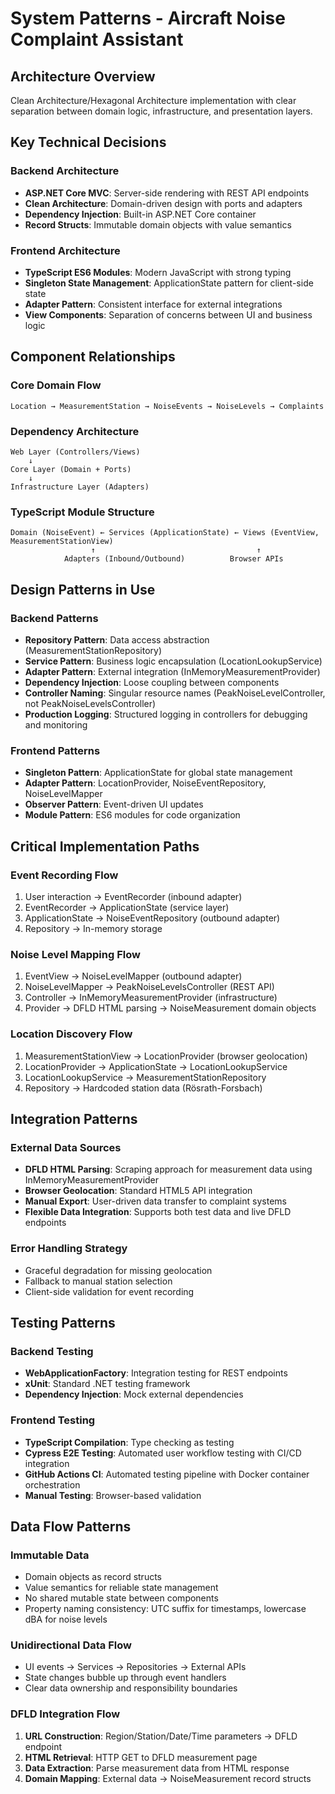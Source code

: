 # System Patterns - Aircraft Noise Complaint Assistant

## Architecture Overview

Clean Architecture/Hexagonal Architecture implementation with clear separation between domain logic, infrastructure, and presentation layers.

## Key Technical Decisions

### Backend Architecture
- **ASP.NET Core MVC**: Server-side rendering with REST API endpoints
- **Clean Architecture**: Domain-driven design with ports and adapters
- **Dependency Injection**: Built-in ASP.NET Core container
- **Record Structs**: Immutable domain objects with value semantics

### Frontend Architecture
- **TypeScript ES6 Modules**: Modern JavaScript with strong typing
- **Singleton State Management**: ApplicationState pattern for client-side state
- **Adapter Pattern**: Consistent interface for external integrations
- **View Components**: Separation of concerns between UI and business logic

## Component Relationships

### Core Domain Flow
```
Location → MeasurementStation → NoiseEvents → NoiseLevels → Complaints
```

### Dependency Architecture
```
Web Layer (Controllers/Views)
    ↓
Core Layer (Domain + Ports)
    ↓
Infrastructure Layer (Adapters)
```

### TypeScript Module Structure
```
Domain (NoiseEvent) ← Services (ApplicationState) ← Views (EventView, MeasurementStationView)
                  ↑                                    ↑
            Adapters (Inbound/Outbound)          Browser APIs
```

## Design Patterns in Use

### Backend Patterns
- **Repository Pattern**: Data access abstraction (MeasurementStationRepository)
- **Service Pattern**: Business logic encapsulation (LocationLookupService)
- **Adapter Pattern**: External integration (InMemoryMeasurementProvider)
- **Dependency Injection**: Loose coupling between components
- **Controller Naming**: Singular resource names (PeakNoiseLevelController, not PeakNoiseLevelsController)
- **Production Logging**: Structured logging in controllers for debugging and monitoring

### Frontend Patterns
- **Singleton Pattern**: ApplicationState for global state management
- **Adapter Pattern**: LocationProvider, NoiseEventRepository, NoiseLevelMapper
- **Observer Pattern**: Event-driven UI updates
- **Module Pattern**: ES6 modules for code organization

## Critical Implementation Paths

### Event Recording Flow
1. User interaction → EventRecorder (inbound adapter)
2. EventRecorder → ApplicationState (service layer)
3. ApplicationState → NoiseEventRepository (outbound adapter)
4. Repository → In-memory storage

### Noise Level Mapping Flow
1. EventView → NoiseLevelMapper (outbound adapter)
2. NoiseLevelMapper → PeakNoiseLevelsController (REST API)
3. Controller → InMemoryMeasurementProvider (infrastructure)
4. Provider → DFLD HTML parsing → NoiseMeasurement domain objects

### Location Discovery Flow
1. MeasurementStationView → LocationProvider (browser geolocation)
2. LocationProvider → ApplicationState → LocationLookupService
3. LocationLookupService → MeasurementStationRepository
4. Repository → Hardcoded station data (Rösrath-Forsbach)

## Integration Patterns

### External Data Sources
- **DFLD HTML Parsing**: Scraping approach for measurement data using InMemoryMeasurementProvider
- **Browser Geolocation**: Standard HTML5 API integration
- **Manual Export**: User-driven data transfer to complaint systems
- **Flexible Data Integration**: Supports both test data and live DFLD endpoints

### Error Handling Strategy
- Graceful degradation for missing geolocation
- Fallback to manual station selection
- Client-side validation for event recording

## Testing Patterns

### Backend Testing
- **WebApplicationFactory**: Integration testing for REST endpoints
- **xUnit**: Standard .NET testing framework
- **Dependency Injection**: Mock external dependencies

### Frontend Testing
- **TypeScript Compilation**: Type checking as testing
- **Cypress E2E Testing**: Automated user workflow testing with CI/CD integration
- **GitHub Actions CI**: Automated testing pipeline with Docker container orchestration
- **Manual Testing**: Browser-based validation

## Data Flow Patterns

### Immutable Data
- Domain objects as record structs
- Value semantics for reliable state management
- No shared mutable state between components
- Property naming consistency: UTC suffix for timestamps, lowercase dBA for noise levels

### Unidirectional Data Flow
- UI events → Services → Repositories → External APIs
- State changes bubble up through event handlers
- Clear data ownership and responsibility boundaries

### DFLD Integration Flow
1. **URL Construction**: Region/Station/Date/Time parameters → DFLD endpoint
2. **HTML Retrieval**: HTTP GET to DFLD measurement page  
3. **Data Extraction**: Parse measurement data from HTML response
4. **Domain Mapping**: External data → NoiseMeasurement record structs